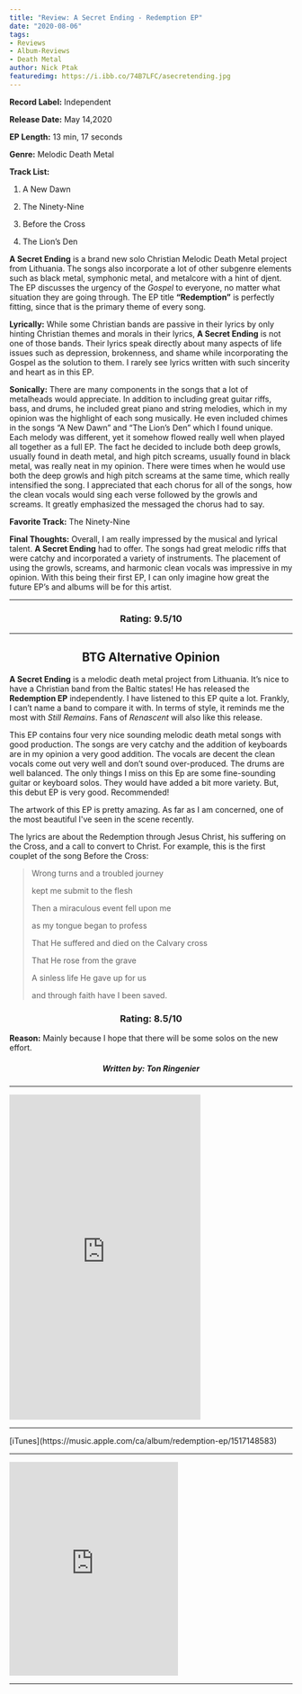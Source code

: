 ```yaml
---
title: "Review: A Secret Ending - Redemption EP"
date: "2020-08-06"
tags:
- Reviews
- Album-Reviews
- Death Metal
author: Nick Ptak
featuredimg: https://i.ibb.co/74B7LFC/asecretending.jpg
---
```


**Record Label:** Independent

**Release Date:** May 14,2020

**EP Length:** 13 min, 17 seconds

**Genre:** Melodic Death Metal

**Track List:**

1) A New Dawn

2) The Ninety-Nine

3) Before the Cross

4) The Lion’s Den

**A Secret Ending** is a brand new solo Christian Melodic Death Metal project from Lithuania. The songs also incorporate a lot of other subgenre elements such as black metal, symphonic metal, and metalcore with a hint of djent. The EP discusses the urgency of the _Gospel_ to everyone, no matter what situation they are going through. The EP title **“Redemption”** is perfectly fitting, since that is the primary theme of every song.

**Lyrically:** While some Christian bands are passive in their lyrics by only hinting Christian themes and morals in their lyrics, **A Secret Ending** is not one of those bands. Their lyrics speak directly about many aspects of life issues such as depression, brokenness, and shame while incorporating the Gospel as the solution to them. I rarely see lyrics written with such sincerity and heart as in this EP.

**Sonically:** There are many components in the songs that a lot of metalheads would appreciate. In addition to including great guitar riffs, bass, and drums, he included great piano and string melodies, which in my opinion was the highlight of each song musically. He even included chimes in the songs “A New Dawn” and “The Lion’s Den” which I found unique. Each melody was different, yet it somehow flowed really well when played all together as a full EP. The fact he decided to include both deep growls, usually found in death metal, and high pitch screams, usually found in black metal, was really neat in my opinion. There were times when he would use both the deep growls and high pitch screams at the same time, which really intensified the song. I appreciated that each chorus for all of the songs, how the clean vocals would sing each verse followed by the growls and screams. It greatly emphasized the messaged the chorus had to say.

**Favorite Track:** The Ninety-Nine

**Final Thoughts:** Overall, I am really impressed by the musical and lyrical talent. **A Secret Ending** had to offer. The songs had great melodic riffs that were catchy and incorporated a variety of instruments. The placement of using the growls, screams, and harmonic clean vocals was impressive in my opinion. With this being their first EP, I can only imagine how great the future EP’s and albums will be for this artist.
<hr>

 <h3 style="text-align:center;">Rating: 9.5/10</h3>

* * *

<h2 style="text-align:center;"> BTG Alternative Opinion</h2>

**A Secret Ending** is a melodic death metal project from Lithuania. It’s nice to have a Christian band from the Baltic states! He has released the **Redemption EP** independently. I have listened to this EP quite a lot. Frankly, I can’t name a band to compare it with. In terms of style, it reminds me the most with _Still Remains_. Fans of _Renascent_ will also like this release.

This EP contains four very nice sounding melodic death metal songs with good production. The songs are very catchy and the addition of keyboards are in my opinion a very good addition. The vocals are decent the clean vocals come out very well and don’t sound over-produced. The drums are well balanced. The only things I miss on this Ep are some fine-sounding guitar or keyboard solos. They would have added a bit more variety. But, this debut EP is very good. Recommended!

The artwork of this EP is pretty amazing. As far as I am concerned, one of the most beautiful I've seen in the scene recently.

The lyrics are about the Redemption through Jesus Christ, his suffering on the Cross, and a call to convert to Christ. For example, this is the first couplet of the song Before the Cross:

> Wrong turns and a troubled journey
> 
> kept me submit to the flesh
> 
> Then a miraculous event fell upon me
> 
> as my tongue began to profess
> 
> That He suffered and died on the Calvary cross
> 
> That He rose from the grave
> 
> A sinless life He gave up for us
> 
> and through faith have I been saved.

<h3 style="text-align:center;">Rating: 8.5/10</h3>

**Reason:** Mainly because I hope that there will be some solos on the new effort.
<h5 style="text-align:center;">Written by: Ton Ringenier </h5>

* * *

<iframe style="border: 0; width: 340px; height: 578px;" src="https://bandcamp.com/EmbeddedPlayer/album=2190362232/size=large/bgcol=ffffff/linkcol=0687f5/transparent=true/" seamless><a href="https://asecretending.bandcamp.com/album/redemption-ep">Redemption [EP] by A Secret Ending</a></iframe>

<hr>
[iTunes](https://music.apple.com/ca/album/redemption-ep/1517148583) 

* * *

<iframe src="https://open.spotify.com/embed/album/762sDpB3DYv8xqxUoEaTNL" width="300" height="380" frameborder="0" allowtransparency="true" allow="encrypted-media"></iframe>

<hr>
